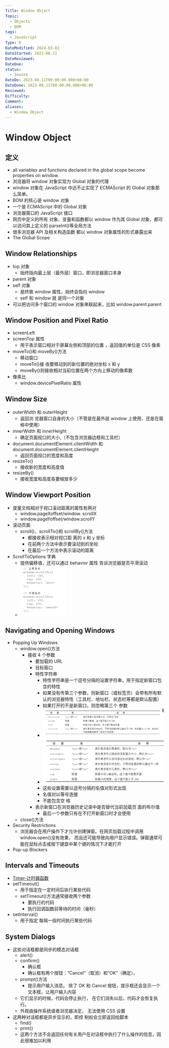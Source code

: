 ```yaml
---
Title: Window Object
Topic:
  - Objects
  - BOM
tags:
  - JavaScript
Type: D
DateModified: 2024-03-02
DateStarted: 2023-08-11
DateReviewed: 
DateDue: 
status:
  - Snooze
DateDo: 2023-08-11T00:00:00.000+08:00
DateDone: 2023-08-11T00:00:00.000+08:00
Reviewed: 
Difficulty: 
Comment: 
aliases:
  - Window Object
---
```


# Window Object

## 定义
- all variables and functions declared in the global scope become properties on window.  
- 浏览器将 window 对象实现为 Global 对象的代理
- window 对象在 JavaScript 中远不止实现了 ECMAScript 的 Global 对象那么简单。
- BOM 的核心是 window 对象 
- 一个是 ECMAScript 中的 Global 对象 
- 浏览器窗口的 JavaScript 接口 
- 网页中定义的所有 对象、变量和函数都以 window 作为其 Global 对象，都可以访问其上定义的 parseInt()等全局方法 
- 很多浏览器 API 及相关构造函数 都以 window 对象属性的形式暴露出来 
- The Global Scope

## Window Relationships

- top 对象
  - 始终指向最上层（最外层）窗口，即浏览器窗口本身
- parent 对象
- self 对象
  - 是终极 window 属性，始终会指向 window
  - self 和 window 就 是同一个对象
- 可以把访问多个窗口的 window 对象串联起来，比如 window.parent.parent

## Window Position and Pixel Ratio 

- screenLeft
- screenTop 属性
  - 用于表示窗口相对于屏幕左侧和顶部的位置 ，返回值的单位是 CSS 像素
- moveTo()和 moveBy()方法
  - 移动窗口
  - moveTo()接 收要移动到的新位置的绝对坐标 x 和 y
  - moveBy()则接收相对当前位置在两个方向上移动的像素数
- 像素比
  - window.devicePixelRatio 属性

## Window Size

- outerWidth 和 outerHeight
  - 返回浏 览器窗口自身的大小（不管是在最外层 window 上使用，还是在窗格<frame>中使用）
- innerWidth 和 innerHeight
  - 确定页面视口的大小,（不包含浏览器边框和工具栏）
- document.documentElement.clientWidth 和 document.documentElement.clientHeight
  - 返回页面视口的宽度和高度
- resizeTo() 
  - 接收新的宽度和高度值
- resizeBy()
  - 接收宽度和高度各要缩放多少

## Window Viewport Position

- 度量文档相对于视口滚动距离的属性有两对
  - window.pageXoffset/window. scrollX
  - window.pageYoffset/window.scrollY
- 滚动页面
  - scroll()、scrollTo()和 scrollBy()方法
    - 都接收表示相对视口距 离的 x 和 y 坐标
    - 在前两个方法中表示要滚动到的坐标
    - 在最后一个方法中表示滚动的距离
- ScrollToOptions 字典
  - 提供偏移值，还可以通过 behavior 属性 告诉浏览器是否平滑滚动
  - ![](z-Assets/1691735043389.png)

## Navigating and Opening Windows 

- Popping Up Windows 
  - window.open()方法
    - 接收 4 个参数
      - 要加载的 URL 
      - 目标窗口 
      - 特性字符串
        - 特性字符串是一个逗号分隔的设置字符串，用于指定新窗口包含的特性
        - 如果没有传第三个参数，则新窗口（或标签页）会带有所有默 认的浏览器特性（工具栏、地址栏、状态栏等都是默认配置）
        - 如果打开的不是新窗口，则忽略第三个 参数
        - ![](z-Assets/1691735260784.png) 
        - ![](z-Assets/1691735268390.png) 
        - 这些设置需要以逗号分隔的名值对形式出现
        - 名值对以等号连接 
        - 不能包含空 格
      - 表示新窗口在浏览器历史记录中是否替代当前加载页 面的布尔值
        - 最后一个参数只有在不打开新窗口时才会使用
  - close()方法
- Security Restrictions 
  - 浏览器会在用户操作下才允许创建弹窗。在网页加载过程中调用 window.open()没有效果， 而且还可能导致向用户显示错误。弹窗通常可能在鼠标点击或按下键盘中某个键的情况下才能打开
- Pop-up Blockers 

## Intervals and Timeouts 

- [Timer-计时器函数](Timer-计时器函数.md)
- setTimeout() 
  - 用于指定在一定时间后执行某些代码
  - setTimeout()方法通常接收两个参数
    - 要执行的代码
    - 执行回调函数前等待的时间（毫秒）
- setInterval()
  - 用于指定 每隔一段时间执行某些代码

## System Dialogs 

- 这些对话框都是同步的模态对话框
  - alert()
  - confirm()
    - 确认框 
    - 确认框有两个按钮：“Cancel”（取消）和“OK”（确定）。
  - prompt()方法
    - 提示用户输入消息。 除了 OK 和 Cancel 按钮，提示框还会显示一个文本框，让用户输入内容
  - 它们显示的时候，代码会停止执行， 在它们消失以后，代码才会恢复执行。
  - 外观由操作系统或者浏览器决定， 无法使用 CSS 设置
- 这两种对话框都是异步显示的，即控 制权会立即返回给脚本
  - find()
  - print()
  - 这两个方法不会返回任何有关用户在对话框中执行了什么操作的信息，因此很难加以利用 

